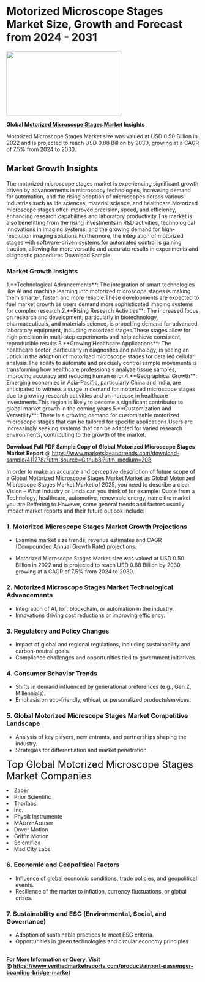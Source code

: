 <H1>Motorized Microscope Stages Market Size, Growth and Forecast from 2024 - 2031</H1><img class="aligncenter size-medium wp-image-584254" src="https://thirdeyenews.in/wp-content/uploads/2024/09/Global-Market-Research-300x168.jpeg" alt="" width="300" height="168" /><p><strong>Global&nbsp;<a href="https://www.marketsizeandtrends.com/download-sample/411278/?utm_source=Github8j?utm_medium=208">Motorized Microscope Stages Market</a> Insights</strong></p><p>Motorized Microscope Stages Market size was valued at USD 0.50 Billion in 2022 and is projected to reach USD 0.88 Billion by 2030, growing at a CAGR of 7.5% from 2024 to 2030.</p><p><h2>Market Growth Insights</h2> The motorized microscope stages market is experiencing significant growth driven by advancements in microscopy technologies, increasing demand for automation, and the rising adoption of microscopes across various industries such as life sciences, material science, and healthcare.Motorized microscope stages offer improved precision, speed, and efficiency, enhancing research capabilities and laboratory productivity.The market is also benefitting from the rising investments in R&D activities, technological innovations in imaging systems, and the growing demand for high-resolution imaging solutions.Furthermore, the integration of motorized stages with software-driven systems for automated control is gaining traction, allowing for more versatile and accurate results in experiments and diagnostic procedures.Download Sample <h3>Market Growth Insights</h3> 1.**Technological Advancements**: The integration of smart technologies like AI and machine learning into motorized microscope stages is making them smarter, faster, and more reliable.These developments are expected to fuel market growth as users demand more sophisticated imaging systems for complex research.2.**Rising Research Activities**: The increased focus on research and development, particularly in biotechnology, pharmaceuticals, and materials science, is propelling demand for advanced laboratory equipment, including motorized stages.These stages allow for high precision in multi-step experiments and help achieve consistent, reproducible results.3.**Growing Healthcare Applications**: The healthcare sector, particularly in diagnostics and pathology, is seeing an uptick in the adoption of motorized microscope stages for detailed cellular analysis.The ability to automate and precisely control sample movements is transforming how healthcare professionals analyze tissue samples, improving accuracy and reducing human error.4.**Geographical Growth**: Emerging economies in Asia-Pacific, particularly China and India, are anticipated to witness a surge in demand for motorized microscope stages due to growing research activities and an increase in healthcare investments.This region is likely to become a significant contributor to global market growth in the coming years.5.**Customization and Versatility**: There is a growing demand for customizable motorized microscope stages that can be tailored for specific applications.Users are increasingly seeking systems that can be adapted for varied research environments, contributing to the growth of the market.</p><p><span class=""><strong>Download Full PDF Sample Copy of Global Motorized Microscope Stages Market Report</strong> @ <a href="https://www.marketsizeandtrends.com/download-sample/411278/?utm_source=Github8j?utm_medium=208" target="_blank">https://www.marketsizeandtrends.com/download-sample/411278/?utm_source=Github8j?utm_medium=208</a></span></p><p>In order to make an accurate and perceptive description of future scope of a Global&nbsp;Motorized Microscope Stages Market Market as Global&nbsp;Motorized Microscope Stages Market Market of 2025, you need to describe a clear Vision &ndash; What Industry or Linda can you think of for example: Quote from a Technology, healthcare, automotive, renewable energy, name the market you are Reffering to.However, some general trends and factors usually impact market reports and their future outlook include:</p><h3>1.&nbsp;<strong>Motorized Microscope Stages Market Growth Projections</strong></h3><ul><li>Examine market size trends, revenue estimates and CAGR (Compounded Annual Growth Rate) projections.</li><li><p>Motorized Microscope Stages Market size was valued at USD 0.50 Billion in 2022 and is projected to reach USD 0.88 Billion by 2030, growing at a CAGR of 7.5% from 2024 to 2030.</p></li></ul><h3>2.&nbsp;<strong>Motorized Microscope Stages Market Technological Advancements</strong></h3><ul><li>Integration of AI, IoT, blockchain, or automation in the industry.</li><li>Innovations driving cost reductions or improving efficiency.</li></ul><h3>3.&nbsp;<strong>Regulatory and Policy Changes</strong></h3><ul><li>Impact of global and regional regulations, including sustainability and carbon-neutral goals.</li><li>Compliance challenges and opportunities tied to government initiatives.</li></ul><h3>4.&nbsp;<strong>Consumer Behavior Trends</strong></h3><ul><li>Shifts in demand influenced by generational preferences (e.g., Gen Z, Millennials).</li><li>Emphasis on eco-friendly, ethical, or personalized products/services.</li></ul><h3>5.&nbsp;<strong>Global Motorized Microscope Stages Market Competitive Landscape</strong></h3><ul><li>Analysis of key players, new entrants, and partnerships shaping the industry.</li><li>Strategies for differentiation and market penetration.</li></ul><p data-pm-slice="1 1 []"><span style="color: inherit; font-family: inherit; font-size: 25px;">Top Global Motorized Microscope Stages Market Companies</span></p><div class="" data-test-id=""><p><li>Zaber</li><li> Prior Scientific</li><li> Thorlabs</li><li> Inc.</li><li> Physik Instrumente</li><li> MÃ¤rzhÃ¤user</li><li> Dover Motion</li><li> Griffin Motion</li><li> Scientifica</li><li> Mad City Labs</li></p></div><h3>6.&nbsp;<strong>Economic and Geopolitical Factors</strong></h3><ul><li>Influence of global economic conditions, trade policies, and geopolitical events.</li><li>Resilience of the market to inflation, currency fluctuations, or global crises.</li></ul><h3>7.&nbsp;<strong>Sustainability and ESG (Environmental, Social, and Governance)</strong></h3><ul><li>Adoption of sustainable practices to meet ESG criteria.</li><li>Opportunities in green technologies and circular economy principles.</li></ul><h2><strong style="font-size: 14px;">For More Information or Query, Visit @&nbsp;</strong><a style="background-color: #ffffff; font-size: 14px;" href="https://www.marketsizeandtrends.com/report/motorized-microscope-stages-market/" target="_blank">https://www.verifiedmarketreports.com/product/airport-passenger-boarding-bridge-market</a></h2>